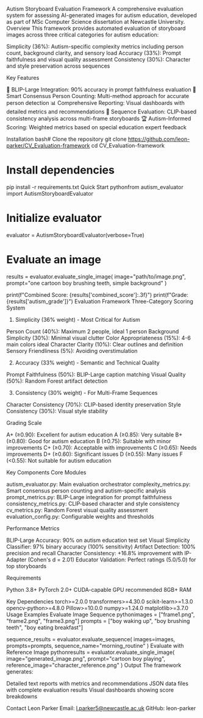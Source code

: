 Autism Storyboard Evaluation Framework
A comprehensive evaluation system for assessing AI-generated images for autism education, developed as part of MSc Computer Science dissertation at Newcastle University.
Overview
This framework provides automated evaluation of storyboard images across three critical categories for autism education:

Simplicity (36%): Autism-specific complexity metrics including person count, background clarity, and sensory load
Accuracy (33%): Prompt faithfulness and visual quality assessment
Consistency (30%): Character and style preservation across sequences

Key Features

🎯 BLIP-Large Integration: 90% accuracy in prompt faithfulness evaluation
🧩 Smart Consensus Person Counting: Multi-method approach for accurate person detection
📊 Comprehensive Reporting: Visual dashboards with detailed metrics and recommendations
🔄 Sequence Evaluation: CLIP-based consistency analysis across multi-frame storyboards
🏆 Autism-Informed Scoring: Weighted metrics based on special education expert feedback

Installation
bash# Clone the repository
git clone https://github.com/leon-parker/CV_Evaluation-framework
cd CV_Evaluation-framework

# Install dependencies
pip install -r requirements.txt
Quick Start
pythonfrom autism_evaluator import AutismStoryboardEvaluator

# Initialize evaluator
evaluator = AutismStoryboardEvaluator(verbose=True)

# Evaluate an image
results = evaluator.evaluate_single_image(
    image="path/to/image.png",
    prompt="one cartoon boy brushing teeth, simple background"
)

print(f"Combined Score: {results['combined_score']:.3f}")
print(f"Grade: {results['autism_grade']}")
Evaluation Framework
Three-Category Scoring System
1. Simplicity (36% weight) - Most Critical for Autism

Person Count (40%): Maximum 2 people, ideal 1 person
Background Simplicity (30%): Minimal visual clutter
Color Appropriateness (15%): 4-6 main colors ideal
Character Clarity (10%): Clear outlines and definition
Sensory Friendliness (5%): Avoiding overstimulation

2. Accuracy (33% weight) - Semantic and Technical Quality

Prompt Faithfulness (50%): BLIP-Large caption matching
Visual Quality (50%): Random Forest artifact detection

3. Consistency (30% weight) - For Multi-Frame Sequences

Character Consistency (70%): CLIP-based identity preservation
Style Consistency (30%): Visual style stability

Grading Scale

A+ (≥0.90): Excellent for autism education
A (≥0.85): Very suitable
B+ (≥0.80): Good for autism education
B (≥0.75): Suitable with minor improvements
C+ (≥0.70): Acceptable with improvements
C (≥0.65): Needs improvements
D+ (≥0.60): Significant issues
D (≥0.55): Many issues
F (<0.55): Not suitable for autism education

Key Components
Core Modules

autism_evaluator.py: Main evaluation orchestrator
complexity_metrics.py: Smart consensus person counting and autism-specific analysis
prompt_metrics.py: BLIP-Large integration for prompt faithfulness
consistency_metrics.py: CLIP-based character and style consistency
cv_metrics.py: Random Forest visual quality assessment
evaluation_config.py: Configurable weights and thresholds

Performance Metrics

BLIP-Large Accuracy: 90% on autism education test set
Visual Simplicity Classifier: 97% binary accuracy (100% sensitivity)
Artifact Detection: 100% precision and recall
Character Consistency: +16.8% improvement with IP-Adapter (Cohen's d = 2.01)
Educator Validation: Perfect ratings (5.0/5.0) for top storyboards

Requirements

Python 3.8+
PyTorch 2.0+
CUDA-capable GPU recommended
8GB+ RAM

Key Dependencies
torch>=2.0.0
transformers>=4.30.0
scikit-learn>=1.3.0
opencv-python>=4.8.0
Pillow>=10.0.0
numpy>=1.24.0
matplotlib>=3.7.0
Usage Examples
Evaluate Image Sequence
pythonimages = ["frame1.png", "frame2.png", "frame3.png"]
prompts = ["boy waking up", "boy brushing teeth", "boy eating breakfast"]

sequence_results = evaluator.evaluate_sequence(
    images=images,
    prompts=prompts,
    sequence_name="morning_routine"
)
Evaluate with Reference Image
pythonresults = evaluator.evaluate_single_image(
    image="generated_image.png",
    prompt="cartoon boy playing",
    reference_image="character_reference.png"
)
Output
The framework generates:

Detailed text reports with metrics and recommendations
JSON data files with complete evaluation results
Visual dashboards showing score breakdowns

Contact
Leon Parker
Email: l.parker5@newcastle.ac.uk
GitHub: leon-parker